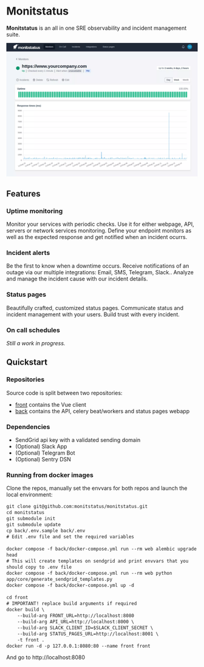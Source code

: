 # Monitstatus 

**Monitstatus** is an all in one SRE observability and incident management suite.

[![Monitor detail](img/main.webp)](https://monitstatus.com/)

## Features

### Uptime monitoring

Monitor your services with periodic checks. Use it for either webpage, API, servers or network services monitoring. Define your endpoint monitors as well as the expected response and get notified when an incident ocurrs.

### Incident alerts

Be the first to know when a downtime occurs. Receive notifications of an outage via our multiple integrations: Email, SMS, Telegram, Slack.. Analyze and manage the incident cause with our incident details.

### Status pages

Beautifully crafted, customized status pages. Communicate status and incident management with your users. Build trust with every incident.

### On call schedules

*Still a work in progress.*

## Quickstart

### Repositories

Source code is split between two repositories:

 * [front](https://github.com/monitstatus/front) contains the Vue client
 * [back](https://github.com/monitstatus/back) contains the API, celery beat/workers and status pages webapp

### Dependencies

 - SendGrid api key with a validated sending domain
 - (Optional) Slack App
 - (Optional) Telegram Bot
 - (Optional) Sentry DSN

### Running from docker images

Clone the repos, manually set the envvars for both repos and launch the local environment:

    git clone git@github.com:monitstatus/monitstatus.git
    cd monitstatus
    git submodule init
    git submodule update
    cp back/.env.sample back/.env
    # Edit .env file and set the required variables

    docker compose -f back/docker-compose.yml run --rm web alembic upgrade head 
    # This will create templates on sendgrid and print envvars that you should copy to .env file
    docker compose -f back/docker-compose.yml run --rm web python app/core/generate_sendgrid_templates.py
    docker compose -f back/docker-compose.yml up -d

    cd front
    # IMPORTANT! replace build arguments if required
    docker build \
        --build-arg FRONT_URL=http://localhost:8080
        --build-arg API_URL=http://localhost:8000 \
        --build-arg SLACK_CLIENT_ID=$SLACK_CLIENT_SECRET \
        --build-arg STATUS_PAGES_URL=http://localhost:8001 \
        -t front .
    docker run -d -p 127.0.0.1:8080:80 --name front front

And go to http://localhost:8080
